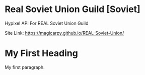 # Real Soviet Union Guild [Soviet]
Hypixel API For REAL Soviet Union Guild  

Site Link: https://magicarpy.github.io/REAL-Soviet-Union/

<!DOCTYPE html>
<html>
<body>

<h1>My First Heading</h1>
<p>My first paragraph.</p>

</body>
</html>
